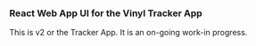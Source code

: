 ### React Web App UI for the Vinyl Tracker App

This is v2 or the Tracker App. It is an on-going work-in progress.
